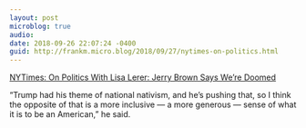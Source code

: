 ```yaml
---
layout: post
microblog: true
audio: 
date: 2018-09-26 22:07:24 -0400
guid: http://frankm.micro.blog/2018/09/27/nytimes-on-politics.html
---
```

[NYTimes: On Politics With Lisa Lerer: Jerry Brown Says We’re Doomed](https://www.nytimes.com/2018/09/25/us/politics/on-politics-jerry-brown-democrats.html?smprod=nytcore-ipad&smid=nytcore-ipad-share)

“Trump had his theme of national nativism, and he’s pushing that, so I think the opposite of that is a more inclusive — a more generous — sense of what it is to be an American,” he said.
